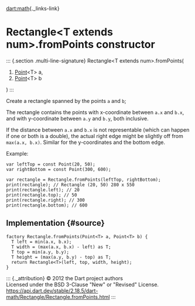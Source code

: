 [dart:math](../../dart-math/dart-math-library){._links-link}

Rectangle\<T extends num\>.fromPoints constructor
=================================================

::: {.section .multi-line-signature}
Rectangle\<T extends num\>.fromPoints(

1.  [Point](../point-class)\<T\> a,
2.  [Point](../point-class)\<T\> b

)
:::

Create a rectangle spanned by the points `a` and `b`;

The rectangle contains the points with x-coordinate between `a.x` and
`b.x`, and with y-coordinate between `a.y` and `b.y`, both inclusive.

If the distance between `a.x` and `b.x` is not representable (which can
happen if one or both is a double), the actual right edge might be
slightly off from `max(a.x, b.x)`. Similar for the y-coordinates and the
bottom edge.

Example:

``` {.language-dart data-language="dart"}
var leftTop = const Point(20, 50);
var rightBottom = const Point(300, 600);

var rectangle = Rectangle.fromPoints(leftTop, rightBottom);
print(rectangle); // Rectangle (20, 50) 280 x 550
print(rectangle.left); // 20
print(rectangle.top); // 50
print(rectangle.right); // 300
print(rectangle.bottom); // 600
```

Implementation {#source}
--------------

``` {.language-dart data-language="dart"}
factory Rectangle.fromPoints(Point<T> a, Point<T> b) {
  T left = min(a.x, b.x);
  T width = (max(a.x, b.x) - left) as T;
  T top = min(a.y, b.y);
  T height = (max(a.y, b.y) - top) as T;
  return Rectangle<T>(left, top, width, height);
}
```

::: {._attribution}
© 2012 the Dart project authors\
Licensed under the BSD 3-Clause \"New\" or \"Revised\" License.\
<https://api.dart.dev/stable/2.18.5/dart-math/Rectangle/Rectangle.fromPoints.html>
:::

